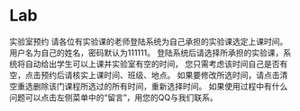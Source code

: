 # Lab
实验室预约
请各位有实验课的老师登陆系统为自己承担的实验课选定上课时间。
用户名为自己的姓名，密码默认为111111。
登陆系统后请选择所承担的实验课，系统将自动给出学生可以上课并实验室有空的时间，
您只需考虑该时间自己是否有空，点击预约后请核实上课时间、班级、地点。
如果要修改所选时间，请点击清空重选删除该门课程所选过的所有时间，重新选择时间。
如果使用过程中有什么问题可以点击左侧菜单中的“留言”，用您的QQ与我们联系。

